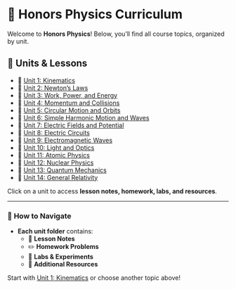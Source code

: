 # 📘 Honors Physics Curriculum  

Welcome to **Honors Physics**! Below, you’ll find all course topics, organized by unit.

## 🔢 Units & Lessons
- 📂 [Unit 1: Kinematics](./01_kinematics/)
- 📂 [Unit 2: Newton’s Laws](./02_newtons_laws/)
- 📂 [Unit 3: Work, Power, and Energy](./03_work_power_energy/)
- 📂 [Unit 4: Momentum and Collisions](./04_momentum_collisions/)
- 📂 [Unit 5: Circular Motion and Orbits](./05_circular_motion_orbits/)
- 📂 [Unit 6: Simple Harmonic Motion and Waves](./06_simple_harmonic_motion_waves/)
- 📂 [Unit 7: Electric Fields and Potential](./07_electric_fields_potential/)
- 📂 [Unit 8: Electric Circuits](./08_electric_circuits/)
- 📂 [Unit 9: Electromagnetic Waves](./09_electromagnetic_waves/)
- 📂 [Unit 10: Light and Optics](./10_light_optics/)
- 📂 [Unit 11: Atomic Physics](./11_atomic_physics/)
- 📂 [Unit 12: Nuclear Physics](./12_nuclear_physics/)
- 📂 [Unit 13: Quantum Mechanics](./13_quantum_mechanics/)
- 📂 [Unit 14: General Relativity](./14_general_relativity/)

Click on a unit to access **lesson notes, homework, labs, and resources**.

---

### 📖 **How to Navigate**
- **Each unit folder** contains:
  - 📖 **Lesson Notes**
  - ✏️ **Homework Problems**
  - 🔬 **Labs & Experiments**
  - 📑 **Additional Resources**
  
Start with [Unit 1: Kinematics](./01_kinematics/) or choose another topic above!
